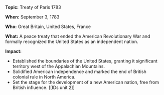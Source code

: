 **Topic:** Treaty of Paris 1783

**When:** September 3, 1783

**Who:** Great Britain, United States, France

**What:** A peace treaty that ended the American Revolutionary War and formally recognized the United States as an independent nation.

**Impact:**

* Established the boundaries of the United States, granting it significant territory west of the Appalachian Mountains.
* Solidified American independence and marked the end of British colonial rule in North America.
* Set the stage for the development of a new American nation, free from British influence.
[[IDs unit 2]]
